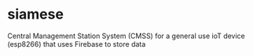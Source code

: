 # siamese
Central Management Station System (CMSS) for a general use ioT device (esp8266) that uses Firebase to store data
